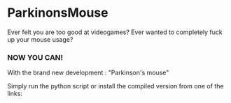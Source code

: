 # ParkinonsMouse
Ever felt you are too good at videogames?
Ever wanted to completely fuck up your mouse usage?
### NOW YOU CAN!
With the brand new development : "Parkinson's mouse"


Simply run the python script or install the compiled version from one of the links:
